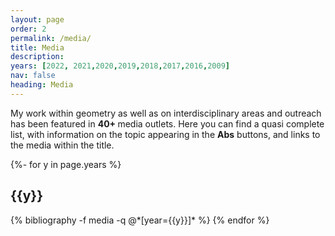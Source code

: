```yaml
---
layout: page
order: 2
permalink: /media/
title: Media
description: 
years: [2022, 2021,2020,2019,2018,2017,2016,2009]
nav: false
heading: Media
---
```

 
 My work within geometry as well as on interdisciplinary areas and outreach has been featured in <b> 40+ </b> media outlets. Here you can find a quasi complete list, with information on the topic appearing in the <b>Abs</b> buttons, and links to the media within the title. 

<div id="publicationList" class="publications">
 
{%- for y in page.years %}
  <h2 class="year">{{y}}</h2>
  {% bibliography -f media -q @*[year={{y}}]* %}
{% endfor %}

</div>
